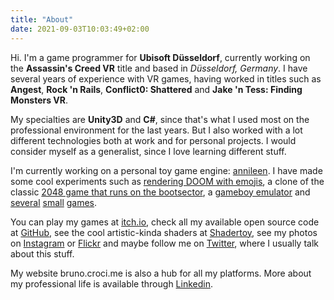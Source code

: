 ```yaml
---
title: "About"
date: 2021-09-03T10:03:49+02:00
---
```


Hi. I'm a game programmer for **Ubisoft Düsseldorf**, currently working on the **Assassin's Creed VR** title and based in _Düsseldorf, Germany_. I have several years of experience with VR games, having worked in titles such as **Angest**, **Rock 'n Rails**, **Conflict0: Shattered** and **Jake 'n Tess: Finding Monsters VR**.

My specialties are **Unity3D** and **C#**, since that's what I used most on the professional environment for the last years. But I also worked with a lot different technologies both at work and for personal projects. I would consider myself as a generalist, since I love learning different stuff.

I'm currently working on a personal toy game engine: [annileen](https://github.com/CrociDB/annileen). I have made some cool experiments such as [rendering DOOM with emojis](https://github.com/CrociDB/doomoji), a clone of the classic [2048 game that runs on the bootsector](https://crocidb.github.io/retro2048/), a [gameboy emulator](https://github.com/CrociDB/mygbemu) and [several](https://crocidb.itch.io/phosphorus-dating) [small](https://crocidb.itch.io/mitosis-project) [games](https://crocidb.itch.io/anthority).

You can play my games at [itch.io](https://crocidb.itch.io/), check all my available open source code at [GitHub](https://github.com/CrociDB), see the cool artistic-kinda shaders at [Shadertoy](https://www.shadertoy.com/user/crocidb), see my photos on [Instagram](https://www.instagram.com/crocidb/) or [Flickr](https://www.flickr.com/photos/crocidb/) and maybe follow me on [Twitter](http://twitter.com/CrociDB), where I usually talk about this stuff.

My website bruno.croci.me is also a hub for all my platforms. More about my professional life is available through [Linkedin](http://linkedin.com/in/crocidb).
